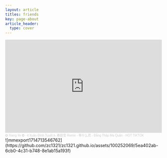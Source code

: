 ```yaml
---
layout: article
titles: friends
key: page-about
article_header:
  type: cover
---
```

<iframe width="100%" height="300" scrolling="no" frameborder="no" allow="autoplay" src="https://w.soundcloud.com/player/?url=https%3A//api.soundcloud.com/tracks/1864018608&color=%23ff5500&auto_play=true&hide_related=false&show_comments=true&show_user=true&show_reposts=false&show_teaser=true&visual=true"></iframe>
		<div style="font-size: 10px; color: #cccccc;line-break: anywhere;word-break: normal;overflow: hidden;white-space: nowrap;text-overflow: ellipsis; font-family: Interstate,Lucida Grande,Lucida Sans Unicode,Lucida Sans,Garuda,Verdana,Tahoma,sans-serif;font-weight: 100;"><a href="https://soundcloud.com/luonghiii" title="✪ Xiang Ye ✪" target="_blank" style="color: #cccccc; text-decoration: none;">✪ Xiang Ye ✪</a> · <a href="https://soundcloud.com/luonghiii/xuan-dinh-tuyet-remix-dang-thap-ma-quan-hot-tiktok" title="《 Xuân Đình Tuyết 》- 春庭雪 Remix - 等什么君 - Đẳng Thập Ma Quân - HOT TIKTOK" target="_blank" style="color: #cccccc; text-decoration: none;">《 Xuân Đình Tuyết 》- 春庭雪 Remix - 等什么君 - Đẳng Thập Ma Quân - HOT TIKTOK</a></div>
![mmexport1714713546762](https://github.com/zc1321/zc1321.github.io/assets/100252069/5ea402ab-6cb0-4c31-b748-8e1ab15a193f)



